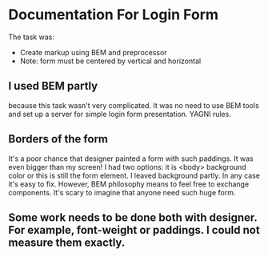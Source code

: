 Documentation For Login Form
===

The task was:
- Create markup using BEM and preprocessor
- Note: form must be centered by vertical and horizontal

I used BEM partly
---
because this task wasn't very complicated. It was no need to use BEM tools and set up a server for simple login form presentation. YAGNI rules.

Borders of the form
---
It's a poor chance that designer painted a form with such paddings. It was even bigger than my screen! I had two options: it is \<body\> background color or this is still the form element. I leaved background partly. In any case it's easy to fix. However, BEM philosophy means to feel free to exchange components. It's scary to imagine that anyone need such huge form.

Some work needs to be done both with designer. For example, font-weight or paddings. I could not measure them exactly.
---
